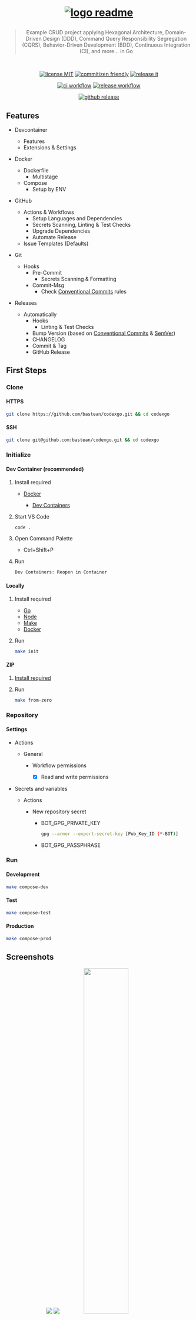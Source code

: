 <h1 align="center">

<!-- [![logo readme](https://raw.githubusercontent.com/bastean/codexgo/main/docs/readme/logo-readme.png)](https://github.com/bastean) -->

[![logo readme](docs/readme/logo-readme.png)](https://github.com/bastean/codexgo)

</h1>

<div align="center">

> Example CRUD project applying Hexagonal Architecture, Domain-Driven Design (DDD), Command Query Responsibility Segregation (CQRS), Behavior-Driven Development (BDD), Continuous Integration (CI), and more... in Go

</div>

<br />

<div align="center">

[![license MIT](https://img.shields.io/badge/license-MIT-blue.svg)](LICENSE)
[![commitizen friendly](https://img.shields.io/badge/commitizen-friendly-brightgreen.svg)](https://github.com/commitizen/cz-cli)
[![release it](https://img.shields.io/badge/%F0%9F%93%A6%F0%9F%9A%80-release--it-orange.svg)](https://github.com/release-it/release-it)

</div>

<div align="center">

[![ci workflow](https://github.com/bastean/codexgo/actions/workflows/ci.yml/badge.svg)](https://github.com/bastean/codexgo/actions/workflows/ci.yml)
[![release workflow](https://github.com/bastean/codexgo/actions/workflows/release.yml/badge.svg)](https://github.com/bastean/codexgo/actions/workflows/release.yml)

</div>

<div align="center">

[![github release](https://img.shields.io/github/v/release/bastean/codexgo.svg)](https://github.com/bastean/codexgo/releases)

</div>

## Features

- Devcontainer

  - Features
  - Extensions & Settings

- Docker

  - Dockerfile
    - Multistage
  - Compose
    - Setup by ENV

- GitHub

  - Actions & Workflows
    - Setup Languages and Dependencies
    - Secrets Scanning, Linting & Test Checks
    - Upgrade Dependencies
    - Automate Release
  - Issue Templates (Defaults)

- Git

  - Hooks
    - Pre-Commit
      - Secrets Scanning & Formatting
    - Commit-Msg
      - Check [Conventional Commits](https://www.conventionalcommits.org) rules

- Releases

  - Automatically
    - Hooks
      - Linting & Test Checks
    - Bump Version (based on [Conventional Commits](https://www.conventionalcommits.org) & [SemVer](https://semver.org/))
    - CHANGELOG
    - Commit & Tag
    - GitHub Release

## First Steps

### Clone

#### HTTPS

```bash
git clone https://github.com/bastean/codexgo.git && cd codexgo
```

#### SSH

```bash
git clone git@github.com:bastean/codexgo.git && cd codexgo
```

### Initialize

#### Dev Container (recommended)

1. Install required

   - [Docker](https://docs.docker.com/get-docker)

     - [Dev Containers](https://marketplace.visualstudio.com/items?itemName=ms-vscode-remote.remote-containers)

2. Start VS Code

   ```bash
   code .
   ```

3. Open Command Palette

   - Ctrl+Shift+P

4. Run

   ```txt
   Dev Containers: Reopen in Container
   ```

#### Locally

1. Install required

   - [Go](https://go.dev/doc/install)
   - [Node](https://nodejs.org/en/download)
   - [Make](https://www.gnu.org/software/make)
   - [Docker](https://docs.docker.com/get-docker)

2. Run

   ```bash
   make init
   ```

#### ZIP

1. [Install required](#locally)

2. Run

   ```bash
   make from-zero
   ```

### Repository

#### Settings

- Actions

  - General

    - Workflow permissions

      - [x] Read and write permissions

- Secrets and variables

  - Actions

    - New repository secret

      - BOT_GPG_PRIVATE_KEY

        ```bash
        gpg --armor --export-secret-key [Pub_Key_ID (*-BOT)]
        ```

      - BOT_GPG_PASSPHRASE

### Run

#### Development

```bash
make compose-dev
```

#### Test

```bash
make compose-test
```

#### Production

```bash
make compose-prod
```

## Screenshots

<div align="center">

<img src="docs/readme/desktop-welcome.png" />

<img src="docs/readme/desktop-dashboard.png" />

<img width="49%" src="docs/readme/mobile-welcome.png" />

<img width="49%" src="docs/readme/mobile-dashboard.png" />

</div>

## Tech Stack

#### Base

- [Go](https://go.dev)
- [HTMX](https://htmx.org)
- [Tailwind CSS](https://tailwindcss.com)
  - [daisyUI](https://daisyui.com)

#### Please see

- [go.mod](go.work) (from Workspaces)
- [package.json](package.json)

## Contributing

- Contributions and Feedback are always welcome!

## License

- [MIT](LICENSE)
